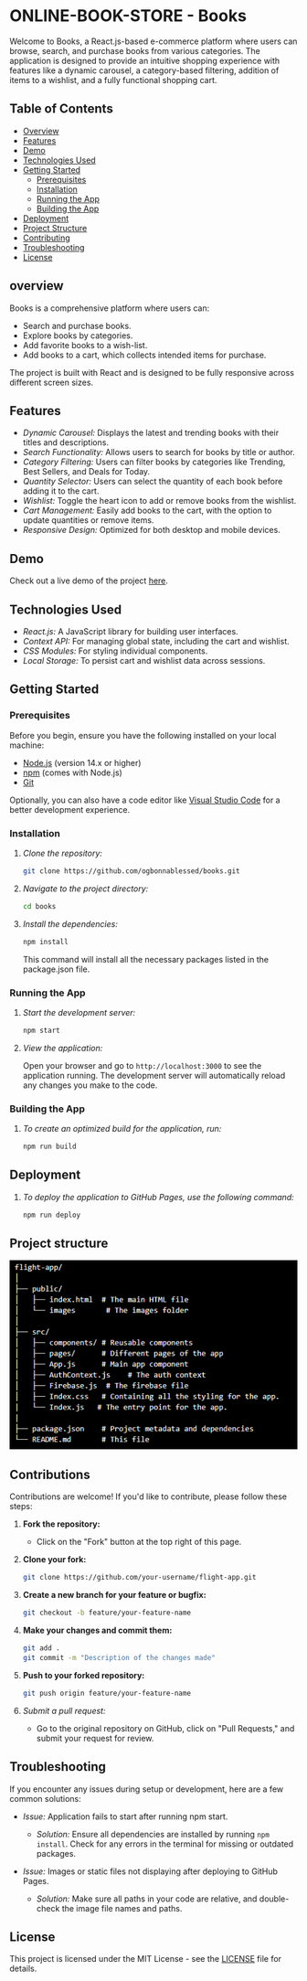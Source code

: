 # ONLINE-BOOK-STORE - Books

Welcome to Books, a React.js-based e-commerce platform where users can browse, search, and purchase books from various categories. The application is designed to provide an intuitive shopping experience with features like a dynamic carousel, a category-based filtering, addition of items to a wishlist, and a fully functional shopping cart.

## Table of Contents

- [Overview](#overview)
- [Features](#features)
- [Demo](#demo)
- [Technologies Used](#technologies-used)
- [Getting Started](#getting-started)
  - [Prerequisites](#prerequisites)
  - [Installation](#installation)
  - [Running the App](#running-the-app)
  - [Building the App](#building-the-app)
- [Deployment](#deployment)
- [Project Structure](#project-structure)
- [Contributing](#contributing)
- [Troubleshooting](#troubleshooting)
- [License](#license)

## overview

Books is a comprehensive platform where users can:

- Search and purchase books.
- Explore books by categories.
- Add favorite books to a wish-list.
- Add books to a cart, which collects intended items for purchase.

The project is built with React and is designed to be fully responsive across different screen sizes.

## Features

- *Dynamic Carousel:* Displays the latest and trending books with their titles and descriptions.
- *Search Functionality:* Allows users to search for books by title or author.
- *Category Filtering:* Users can filter books by categories like Trending, Best Sellers, and Deals for Today.
- *Quantity Selector:* Users can select the quantity of each book before adding it to the cart.
- *Wishlist:* Toggle the heart icon to add or remove books from the wishlist.
- *Cart Management:* Easily add books to the cart, with the option to update quantities or remove items.
- *Responsive Design:* Optimized for both desktop and mobile devices.

## Demo

Check out a live demo of the project [here](https://ogbonnablessed.github.io/books/).

## Technologies Used

- *React.js:* A JavaScript library for building user interfaces.
- *Context API:* For managing global state, including the cart and wishlist.
- *CSS Modules:* For styling individual components.
- *Local Storage:* To persist cart and wishlist data across sessions.

## Getting Started

### Prerequisites

Before you begin, ensure you have the following installed on your local machine:

- [Node.js](https://nodejs.org/) (version 14.x or higher)
- [npm](https://www.npmjs.com/) (comes with Node.js)
- [Git](https://git-scm.com/)

Optionally, you can also have a code editor like [Visual Studio Code](https://code.visualstudio.com/) for a better development experience.

### Installation

1. *Clone the repository:*

   ```bash
   git clone https://github.com/ogbonnablessed/books.git
   ```
   

2. *Navigate to the project directory:*

   ```bash
   cd books
   ```
   

3. *Install the dependencies:*

   ```bash
   npm install
   ```
   

   This command will install all the necessary packages listed in the package.json file.

### Running the App

1. *Start the development server:*

   ```bash
   npm start
   ```
   

2. *View the application:*

   Open your browser and go to `http://localhost:3000` to see the application running. The development server will automatically reload any changes you make to the code.

### Building the App

1. *To create an optimized build for the application, run:*

   ```bash
   npm run build
   ```

## Deployment

1. *To deploy the application to GitHub Pages, use the following command:*

   ```bash
   npm run deploy
   ```

## Project structure

![Here's an overview of the project structure.](public/images/Readme/view1.png)


## Contributions

Contributions are welcome! If you'd like to contribute, please follow these steps:

1. **Fork the repository:**
   - Click on the "Fork" button at the top right of this page.

2. **Clone your fork:**

    ```bash
    git clone https://github.com/your-username/flight-app.git
    ```
   

3. **Create a new branch for your feature or bugfix:**

    ```bash
    git checkout -b feature/your-feature-name
    ```
    

4. **Make your changes and commit them:**

    ```bash
    git add .
    git commit -m "Description of the changes made"
    ```
   

5. **Push to your forked repository:**

    ```bash
    git push origin feature/your-feature-name
    ```

6. *Submit a pull request:*
   - Go to the original repository on GitHub, click on "Pull Requests," and submit your request for review.

## Troubleshooting

If you encounter any issues during setup or development, here are a few common solutions:

- *Issue:* Application fails to start after running npm start.
  - *Solution:* Ensure all dependencies are installed by running `npm install`. Check for any errors in the terminal for missing or outdated packages.

- *Issue:* Images or static files not displaying after deploying to GitHub Pages.
  - *Solution:* Make sure all paths in your code are relative, and double-check the image file names and paths.

## License

This project is licensed under the MIT License - see the [LICENSE](LICENSE) file for details.